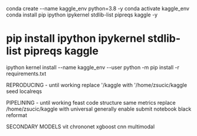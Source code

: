 conda create --name kaggle_env python=3.8 -y
conda activate kaggle_env
conda install pip ipython ipykernel stdlib-list pipreqs kaggle -y
# pip install ipython ipykernel stdlib-list pipreqs kaggle
ipython kernel install --name kaggle_env --user
python -m pip install -r requirements.txt


REPRODUCING - until working
replace '/kaggle with '/home/zsucic/kaggle
seed
localreqs

PIPELINING - until working
feast
code structure
same metrics
replace /home/zsucic/kaggle with universal
generally enable submit notebook
black reformat



SECONDARY MODELS
vit
chrononet
xgboost
cnn
multimodal